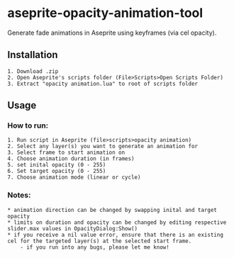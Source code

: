 # aseprite-opacity-animation-tool

Generate fade animations in Aseprite using keyframes (via cel opacity).


## Installation
	1. Download .zip
	2. Open Aseprite's scripts folder (File>Scripts>Open Scripts Folder)
	3. Extract "opacity animation.lua" to root of scripts folder

## Usage
### How to run:
	1. Run script in Aseprite (file>scripts>opacity animation)
	2. Select any layer(s) you want to generate an animation for
	3. Select frame to start animation on
	4. Choose animation duration (in frames)
	5. set inital opacity (0 - 255)
	6. Set target opacity (0 - 255)
	7. Choose animation mode (linear or cycle)

### Notes:
	* animation direction can be changed by swapping inital and target opacity
	* limits on duration and opacity can be changed by editing respective slider.max values in OpacityDialog:Show()
	* if you receive a nil value error, ensure that there is an existing cel for the targeted layer(s) at the selected start frame.
		- if you run into any bugs, please let me know!
